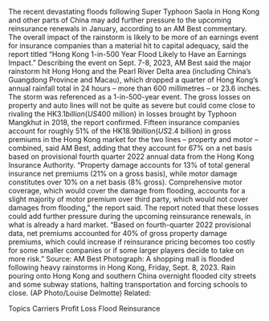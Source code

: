 The recent devastating floods following Super Typhoon Saola in Hong Kong and other parts of China may add further pressure to the upcoming reinsurance renewals in January, according to an AM Best commentary.
The overall impact of the rainstorm is likely to be more of an earnings event for insurance companies than a material hit to capital adequacy, said the report titled “Hong Kong 1-in-500 Year Flood Likely to Have an Earnings Impact.”
Describing the event on Sept. 7-8, 2023, AM Best said the major rainstorm hit Hong Hong and the Pearl River Delta area (including China’s Guangdong Province and Macau), which dropped a quarter of Hong Kong’s annual rainfall total in 24 hours – more than 600 millimetres – or 23.6 inches. The storm was referenced as a 1-in-500-year event.
The gross losses on property and auto lines will not be quite as severe but could come close to rivaling the HK$3.1 billion (US$400 million) in losses brought by Typhoon Mangkhut in 2018, the report confirmed.
Fifteen insurance companies account for roughly 51% of the HK$18.9 billion (US$2.4 billion) in gross premiums in the Hong Kong market for the two lines – property and motor – combined, said AM Best, adding that they account for 67% on a net basis based on provisional fourth quarter 2022 annual data from the Hong Kong Insurance Authority.
“Property damage accounts for 13% of total general insurance net premiums (21% on a gross basis), while motor damage constitutes over 10% on a net basis (8% gross). Comprehensive motor coverage, which would cover the damage from flooding, accounts for a slight majority of motor premium over third party, which would not cover damages from flooding,” the report said.
The report noted that these losses could add further pressure during the upcoming reinsurance renewals, in what is already a hard market. “Based on fourth-quarter 2022 provisional data, net premiums accounted for 40% of gross property damage premiums, which could increase if reinsurance pricing becomes too costly for some smaller companies or if some larger players decide to take on more risk.”
Source: AM Best
Photograph: A shopping mall is flooded following heavy rainstorms in Hong Kong, Friday, Sept. 8, 2023. Rain pouring onto Hong Kong and southern China overnight flooded city streets and some subway stations, halting transportation and forcing schools to close. (AP Photo/Louise Delmotte)
Related:

Topics
Carriers
Profit Loss
Flood
Reinsurance
